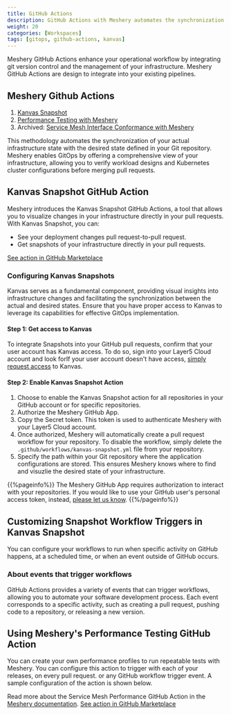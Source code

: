 ```yaml
---
title: GitHub Actions
description: GitHub Actions with Meshery automates the synchronization of Git repositories and visually validates pull requests for efficient development.
weight: 20
categories: [Workspaces]
tags: [gitops, github-actions, kanvas]
---
```

Meshery GitHub Actions enhance your operational workflow by integrating git version control and the management of your infrastructure. Meshery GitHub Actions are design to integrate into your existing pipelines.

## Meshery Github Actions

1. [Kanvas Snapshot](#kanvas-snapshot-github-action)
2. [Performance Testing with Meshery](https://docs.meshery.io/guides/infrastructure-management/gitops-with-meshery)
3. Archived: [Service Mesh Interface Conformance with Meshery](https://github.com/marketplace/actions/service-mesh-interface-conformance-with-meshery)

This methodology automates the synchronization of your actual infrastructure state with the desired state defined in your Git repository. Meshery enables GitOps by offering a comprehensive view of your infrastructure, allowing you to verify workload designs and Kubernetes cluster configurations before merging pull requests.

## Kanvas Snapshot GitHub Action

Meshery introduces the Kanvas Snapshot GitHub Actions, a tool that allows you to visualize changes in your infrastructure directly in your pull requests. With Kanvas Snapshot, you can:

- See your deployment changes pull request-to-pull request.
- Get snapshots of your infrastructure directly in your pull requests.

[See action in GitHub Marketplace](https://github.com/marketplace/actions/kanvas-snapshot)

### Configuring Kanvas Snapshots

Kanvas serves as a fundamental component, providing visual insights into infrastructure changes and facilitating the synchronization between the actual and desired states. Ensure that you have proper access to Kanvas to leverage its capabilities for effective GitOps implementation.

#### Step 1: Get access to Kanvas

To integrate Snapshots into your GitHub pull requests, confirm that your user account has Kanvas access. To do so, sign into your Layer5 Cloud account and look forIf your user account doesn't have access, [simply request access](https://cloud.layer5.io/account/subscriptions) to Kanvas.

#### Step 2: Enable Kanvas Snapshot Action

1. Choose to enable the Kanvas Snapshot action for all repositories in your GitHub account or for specific repositories.
1. Authorize the Meshery GitHub App.
1. Copy the Secret token. This token is used to authenticate Meshery with your Layer5 Cloud account.
1. Once authorized, Meshery will automatically create a pull request workflow for your repository. To disable the workflow, simply delete the `.github/workflows/kanvas-snapshot.yml` file from your repository.
1. Specify the path within your Git repository where the application configurations are stored. This ensures Meshery knows where to find and visuzlie the desired state of your infrastructure.

{{%pageinfo%}}
The Meshery GitHub App requires authorization to interact with your repositories. If you would like to use your GitHub user's personal access token, instead, [please let us know](https://cloud.layer5.io/support). {{%/pageinfo%}}


## Customizing Snapshot Workflow Triggers in Kanvas Snapshot

You can configure your workflows to run when specific activity on GitHub happens, at a scheduled time, or when an event outside of GitHub occurs.

### About events that trigger workflows

GitHub Actions provides a variety of events that can trigger workflows, allowing you to automate your software development process. Each event corresponds to a specific activity, such as creating a pull request, pushing code to a repository, or releasing a new version.

## Using Meshery's Performance Testing GitHub Action

You can create your own performance profiles to run repeatable tests with Meshery. You can configure this action to trigger with each of your releases, on every pull request. or any GitHub workflow trigger event. A sample configuration of the action is shown below.

Read more about the Service Mesh Performance GitHub Action in the [Meshery documentation](https://docs.meshery.io/guides/infrastructure-management/gitops-with-meshery). [See action in GitHub Marketplace](https://github.com/marketplace/actions/performance-testing-with-meshery)
